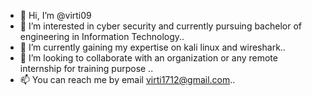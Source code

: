 - 👋 Hi, I’m @virti09
- 👀 I’m interested in cyber security and currently pursuing bachelor of engineering in Information Technology..
- 🌱 I’m currently gaining my expertise on kali linux and wireshark..
- 💞️ I’m looking to collaborate with an organization or any remote internship for training purpose ..
- 📫 You can reach me by email virti1712@gmail.com..

<!---
virti09/virti09 is a ✨ special ✨ repository because its `README.md` (this file) appears on your GitHub profile.
You can click the Preview link to take a look at your changes.
--->
